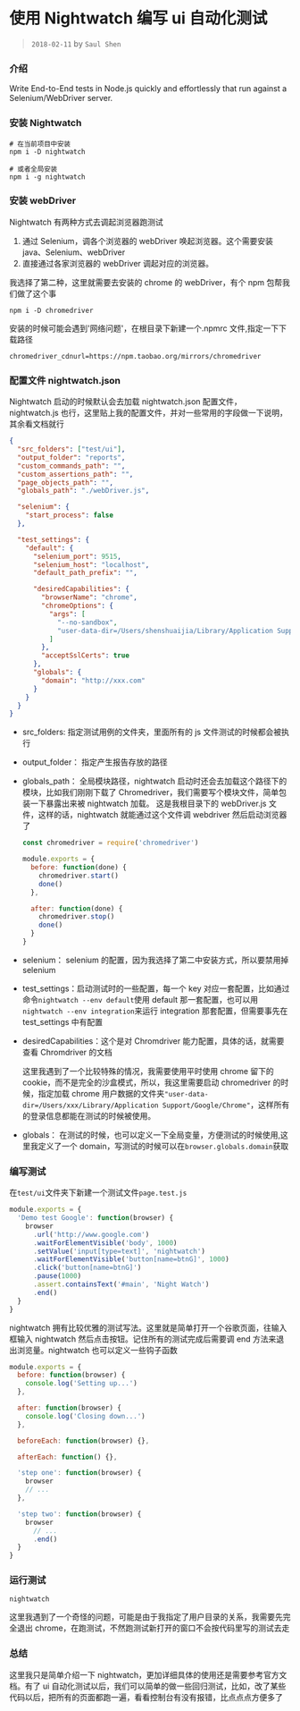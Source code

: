 # 使用 Nightwatch 编写 ui 自动化测试

> `2018-02-11` by `Saul Shen`

### 介绍

Write End-to-End tests in Node.js quickly and effortlessly that run against a Selenium/WebDriver server.

### 安装 Nightwatch

```shell
# 在当前项目中安装
npm i -D nightwatch

# 或者全局安装
npm i -g nightwatch
```

### 安装 webDriver

Nightwatch 有两种方式去调起浏览器跑测试

1. 通过 Selenium，调各个浏览器的 webDriver 唤起浏览器。这个需要安装 java、Selenium、webDriver
2. 直接通过各家浏览器的 webDriver 调起对应的浏览器。

我选择了第二种，这里就需要去安装的 chrome 的 webDriver，有个 npm 包帮我们做了这个事

```shell
npm i -D chromedriver
```

安装的时候可能会遇到'网络问题'，在根目录下新建一个.npmrc 文件,指定一下下载路径

```shell
chromedriver_cdnurl=https://npm.taobao.org/mirrors/chromedriver
```

### 配置文件 nightwatch.json

Nightwatch 启动的时候默认会去加载 nightwatch.json 配置文件，nightwatch.js 也行，这里贴上我的配置文件，并对一些常用的字段做一下说明，其余看文档就行

```json
{
  "src_folders": ["test/ui"],
  "output_folder": "reports",
  "custom_commands_path": "",
  "custom_assertions_path": "",
  "page_objects_path": "",
  "globals_path": "./webDriver.js",

  "selenium": {
    "start_process": false
  },

  "test_settings": {
    "default": {
      "selenium_port": 9515,
      "selenium_host": "localhost",
      "default_path_prefix": "",

      "desiredCapabilities": {
        "browserName": "chrome",
        "chromeOptions": {
          "args": [
            "--no-sandbox",
            "user-data-dir=/Users/shenshuaijia/Library/Application Support/Google/Chrome"
          ]
        },
        "acceptSslCerts": true
      },
      "globals": {
        "domain": "http://xxx.com"
      }
    }
  }
}
```

- src_folders: 指定测试用例的文件夹，里面所有的 js 文件测试的时候都会被执行

- output_folder： 指定产生报告存放的路径

- globals_path： 全局模块路径，nightwatch 启动时还会去加载这个路径下的模块，比如我们刚刚下载了 Chromedriver，我们需要写个模块文件，简单包装一下暴露出来被 nightwatch 加载。 这是我根目录下的 webDriver.js 文件，这样的话，nightwatch 就能通过这个文件调 webdriver 然后启动浏览器了

  ```javascript
  const chromedriver = require('chromedriver')

  module.exports = {
    before: function(done) {
      chromedriver.start()
      done()
    },

    after: function(done) {
      chromedriver.stop()
      done()
    }
  }
  ```

- selenium： selenium 的配置，因为我选择了第二中安装方式，所以要禁用掉 selenium

- test_settings：启动测试时的一些配置，每一个 key 对应一套配置，比如通过命令`nightwatch --env default`使用 default 那一套配置，也可以用`nightwatch --env integration`来运行 integration 那套配置，但需要事先在 test_settings 中有配置

- desiredCapabilities：这个是对 Chromdriver 能力配置，具体的话，就需要查看 Chromdriver 的文档

  这里我遇到了一个比较特殊的情况，我需要使用平时使用 chrome 留下的 cookie，而不是完全的沙盒模式，所以，我这里需要启动 chromedriver 的时候，指定加载 chrome 用户数据的文件夹`"user-data-dir=/Users/xxx/Library/Application Support/Google/Chrome"`，这样所有的登录信息都能在测试的时候被使用。

- globals： 在测试的时候，也可以定义一下全局变量，方便测试的时候使用,这里我定义了一个 domain，写测试的时候可以在`browser.globals.domain`获取

### 编写测试

在`test/ui`文件夹下新建一个测试文件`page.test.js`

```javascript
module.exports = {
  'Demo test Google': function(browser) {
    browser
      .url('http://www.google.com')
      .waitForElementVisible('body', 1000)
      .setValue('input[type=text]', 'nightwatch')
      .waitForElementVisible('button[name=btnG]', 1000)
      .click('button[name=btnG]')
      .pause(1000)
      .assert.containsText('#main', 'Night Watch')
      .end()
  }
}
```

nightwatch 拥有比较优雅的测试写法。这里就是简单打开一个谷歌页面，往输入框输入 nightwatch 然后点击按钮。记住所有的测试完成后需要调 end 方法来退出浏览量。nightwatch 也可以定义一些钩子函数

```javascript
module.exports = {
  before: function(browser) {
    console.log('Setting up...')
  },

  after: function(browser) {
    console.log('Closing down...')
  },

  beforeEach: function(browser) {},

  afterEach: function() {},

  'step one': function(browser) {
    browser
    // ...
  },

  'step two': function(browser) {
    browser
      // ...
      .end()
  }
}
```

### 运行测试

```
nightwatch
```

这里我遇到了一个奇怪的问题，可能是由于我指定了用户目录的关系，我需要先完全退出 chrome，在跑测试，不然跑测试新打开的窗口不会按代码里写的测试去走

### 总结

这里我只是简单介绍一下 nightwatch，更加详细具体的使用还是需要参考官方文档。有了 ui 自动化测试以后，我们可以简单的做一些回归测试，比如，改了某些代码以后，把所有的页面都跑一遍，看看控制台有没有报错，比点点点方便多了

​
